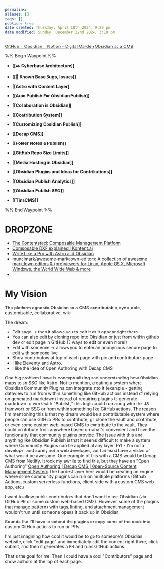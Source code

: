 ```yaml
---
permalink:
aliases: []
tags: []
publish: true
date created: Thursday, April 18th 2024, 9:29 pm
date modified: Sunday, December 22nd 2024, 3:18 pm
---
```


[GitHub + Obsidian + Notion - Digital Garden](../../📁%2001%20-%20Projects/GitHub%20+%20Obsidian%20+%20Notion%20-%20Digital%20Garden/GitHub%20+%20Obsidian%20+%20Notion%20-%20Digital%20Garden.md)
[Obsidian as a CMS](../Obsidian%20as%20a%20CMS/Obsidian%20as%20a%20CMS.md)

%% Begin Waypoint %%
- **[[✒️ Cyberbase Architecture]]**

- **[[🐛 Known Base Bugs, Issues]]**
- **[[Astro with Content Layer]]**
- **[[Auto Publish For Obsidian Publish]]**
- **[[Collaboration in Obsidian]]**
- **[[Contribution System]]**
- **[[Customizing Obsidian Publish]]**
- **[[Decap CMS]]**
- **[[Folder Notes & Publish]]**
- **[[GitHub Repo Size Limits]]**
- **[[Media Hosting in Obsidian]]**
- **[[Obsidian Plugins and Ideas for Contributions]]**
- **[[Obsidian Publish Analytics]]**
- **[[Obsidian Publish SEO]]**
- **[[TinaCMS]]**

%% End Waypoint %%

# DROPZONE

- [The Contentstack Composable Management Platform](https://www.contentstack.com/composable-dxp)
- [Composable DXP explained | Kontent.ai](https://kontent.ai/specials/what-is-composable-dxp/) 
- [Write Like a Pro with Astro and Obsidian](https://www.hungrimind.com/articles/obsidian-with-astro)
- [mundimark/awesome-markdown-editors: A collection of awesome markdown editors & (pre)viewers for Linux, Apple OS X, Microsoft Windows, the World Wide Web & more](https://github.com/mundimark/awesome-markdown-editors)
- 

# My Vision

The platform agnostic Obsidian as a CMS contributable, sync-able, customizable, collaborative, wiki

The dream:
- Edit page -> then it allows you to edit it as it appear right there
- You can also edit by cloning repo into Obsidian or just from within github dev or edit page in GitHub (3 ways to edit or even more!)
- Edit with someone -> allows you to enter an anonymous secure page to edit with someone live
- Show contributors at top of each page with pic and contributors page
- I like Eleventy and Astro.
- I like the idea of Open Authoring with Decap CMS

One big problem I have is conceptualizing and understanding how Obsidian maps to an SSG like Astro. Not to mention, creating a system where Obsidian Communitiy Plugins can integrate into it (example - getting dataview to run from within something like GitHub actions instead of relying on generated markdown) Instead of requiring plugins to generate markdown to work with "Publish," this logic could run along with the JS framwork or SSG or from within something like GitHub actions. The reason I'm mentioning this is that my dream would be a contributable system where people can use GitHub PRs to contribute, git clone the vault and contribute, or even some custom web-based CMS to contribute to the vault. They could contribute from anywhere based on what's convenient and have the funcionality that community plugins provide. The issue with this and anything like Obsidian Publish is that it seems difficult to make a system where Community Plugins can be applied at any layer. FYI - I'm not a developer and surely not a web developer, but I at least have a vision of what would be awesome. One example of this with a CMS would be Decap CMS from Netlify. It took my awhile to find this, but they have an "Open Authoring" [Open Authoring | Decap CMS | Open-Source Content Management System](https://decapcms.org/docs/open-authoring/ "Open Authoring | Decap CMS | Open-Source Content Management System
(https://decapcms.org/docs/open-authoring/)") The hardest layer here would be creating an engine where some community plugins can run on multiple platforms (Github Actions, custom serverless functions, client-side with a custom CMS web-app, etc.)

I want to allow public contributors that don't want to use Obsidian (via GitHub PR or some custom web-based CMS). However, some of the plugins that manage patterns with tags, linting, and attachment management wouldn't run until someone opens it back up in Obsidian.  

Sounds like I'll have to extend the plugins or copy some of the code into custom GitHub actions to run on PRs.
    
I'm just imagining how cool it would be to go to someone's Obsidian website, click "edit page" and immediately edit the content right there, click submit, and then it generates a PR and runs GitHub actions. 
    
That's the goal for me. Then I could have a cool "Contributors" page and show authors at the top of each page.